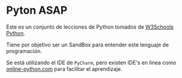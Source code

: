 # Pyton ASAP

Este es un conjunto de lecciones de Python tomados de [W3Schools Python](https://www.w3schools.com/python/python_getstarted.asp).

Tiene por objetivo ser un SandBox para entender este lenguaje de programación.

Se está utilizando el IDE de `PyCharm`, pero existen IDE's en linea como [online-python.com](https://www.online-python.com/)
para facilitar el aprendizaje.